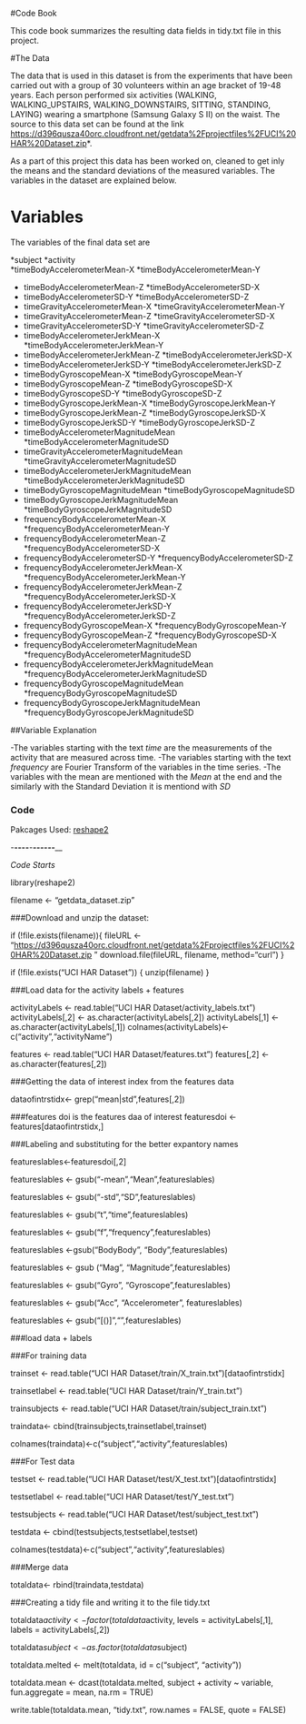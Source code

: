 #Code Book

This code book summarizes the resulting data fields in tidy.txt file in this project.


#The Data

The data that is used in this dataset is from the experiments that have been carried out with a group of 30 volunteers within an age bracket of 19-48 years. Each person performed six activities (WALKING, WALKING_UPSTAIRS, WALKING_DOWNSTAIRS, SITTING, STANDING, LAYING) wearing a smartphone (Samsung Galaxy S II) on the waist. The source to this data set can be found at the link https://d396qusza40orc.cloudfront.net/getdata%2Fprojectfiles%2FUCI%20HAR%20Dataset.zip*. 

As a part of this project this data has been worked on, cleaned to get inly the means and the standard deviations of the measured variables. The variables in the dataset are explained below.


# Variables

The variables of the final data set are 


*subject                                    *activity                                   
 *timeBodyAccelerometerMean-X                 *timeBodyAccelerometerMean-Y                
 * timeBodyAccelerometerMean-Z                 *timeBodyAccelerometerSD-X                  
 * timeBodyAccelerometerSD-Y                   *timeBodyAccelerometerSD-Z                  
 * timeGravityAccelerometerMean-X              *timeGravityAccelerometerMean-Y             
* timeGravityAccelerometerMean-Z              *timeGravityAccelerometerSD-X               
* timeGravityAccelerometerSD-Y                *timeGravityAccelerometerSD-Z               
* timeBodyAccelerometerJerkMean-X             *timeBodyAccelerometerJerkMean-Y            
* timeBodyAccelerometerJerkMean-Z             *timeBodyAccelerometerJerkSD-X              
* timeBodyAccelerometerJerkSD-Y               *timeBodyAccelerometerJerkSD-Z              
* timeBodyGyroscopeMean-X                     *timeBodyGyroscopeMean-Y                    
* timeBodyGyroscopeMean-Z                     *timeBodyGyroscopeSD-X                      
* timeBodyGyroscopeSD-Y                       *timeBodyGyroscopeSD-Z                      
* timeBodyGyroscopeJerkMean-X                 *timeBodyGyroscopeJerkMean-Y                
* timeBodyGyroscopeJerkMean-Z                 *timeBodyGyroscopeJerkSD-X                  
* timeBodyGyroscopeJerkSD-Y                   *timeBodyGyroscopeJerkSD-Z                  
* timeBodyAccelerometerMagnitudeMean          *timeBodyAccelerometerMagnitudeSD           
* timeGravityAccelerometerMagnitudeMean       *timeGravityAccelerometerMagnitudeSD        
* timeBodyAccelerometerJerkMagnitudeMean      *timeBodyAccelerometerJerkMagnitudeSD       
* timeBodyGyroscopeMagnitudeMean              *timeBodyGyroscopeMagnitudeSD               
* timeBodyGyroscopeJerkMagnitudeMean          *timeBodyGyroscopeJerkMagnitudeSD           
* frequencyBodyAccelerometerMean-X            *frequencyBodyAccelerometerMean-Y           
* frequencyBodyAccelerometerMean-Z            *frequencyBodyAccelerometerSD-X             
* frequencyBodyAccelerometerSD-Y              *frequencyBodyAccelerometerSD-Z             
* frequencyBodyAccelerometerJerkMean-X        *frequencyBodyAccelerometerJerkMean-Y       
* frequencyBodyAccelerometerJerkMean-Z        *frequencyBodyAccelerometerJerkSD-X         
* frequencyBodyAccelerometerJerkSD-Y          *frequencyBodyAccelerometerJerkSD-Z         
* frequencyBodyGyroscopeMean-X                *frequencyBodyGyroscopeMean-Y               
* frequencyBodyGyroscopeMean-Z                *frequencyBodyGyroscopeSD-X                 
* frequencyBodyAccelerometerMagnitudeMean     *frequencyBodyAccelerometerMagnitudeSD      
* frequencyBodyAccelerometerJerkMagnitudeMean *frequencyBodyAccelerometerJerkMagnitudeSD  
* frequencyBodyGyroscopeMagnitudeMean         *frequencyBodyGyroscopeMagnitudeSD          
* frequencyBodyGyroscopeJerkMagnitudeMean     *frequencyBodyGyroscopeJerkMagnitudeSD 

##Variable Explanation

-The variables starting with the  text *time* are the measurements of the activity that are measured across time.
-The variables starting with the text *frequency* are Fourier Transform of the variables in the time series. 
-The variables with the mean are mentioned with the *Mean* at the end and the similarly with the Standard Deviation it is mentiond with *SD*



### Code

Pakcages Used: [reshape2](https://cran.r-project.org/web/packages/reshape2/index.html)

_-___-____-______-________-_____-________-____________-__________--__________-________-_______________

*Code Starts*

library(reshape2)

filename <- “getdata_dataset.zip”

###Download and unzip the dataset:

if (!file.exists(filename)){ fileURL <- “https://d396qusza40orc.cloudfront.net/getdata%2Fprojectfiles%2FUCI%20HAR%20Dataset.zip ” download.file(fileURL, filename, method=“curl”) }

if (!file.exists(“UCI HAR Dataset”)) { unzip(filename) }

###Load data for the activity labels + features

activityLabels <- read.table(“UCI HAR Dataset/activity_labels.txt”) activityLabels[,2] <- as.character(activityLabels[,2]) activityLabels[,1] <- as.character(activityLabels[,1]) colnames(activityLabels)<- c(“activity”,“activityName”)

features <- read.table(“UCI HAR Dataset/features.txt”) features[,2] <- as.character(features[,2])

###Getting the data of interest index from the features data

dataofintrstidx<- grep(“mean|std”,features[,2])

###features doi is the features daa of interest
featuresdoi <- features[dataofintrstidx,]

###Labeling and substituting for the better expantory names

featureslables<-featuresdoi[,2]

featureslables <- gsub(“-mean”,“Mean”,featureslables)

featureslables <- gsub(“-std”,“SD”,featureslables)

featureslables <- gsub(“t”,“time”,featureslables)

featureslables <- gsub(“f”,“frequency”,featureslables)

featureslables <-gsub(“BodyBody”, “Body”,featureslables)

featureslables <- gsub (“Mag”, “Magnitude”,featureslables)

featureslables <- gsub(“Gyro”, “Gyroscope”,featureslables)

featureslables <- gsub(“Acc”, “Accelerometer”, featureslables)

featureslables <- gsub(“[()]”,“”,featureslables)

###load data + labels

###For training data

trainset <- read.table(“UCI HAR Dataset/train/X_train.txt”)[dataofintrstidx]

trainsetlabel <- read.table(“UCI HAR Dataset/train/Y_train.txt”)

trainsubjects <- read.table(“UCI HAR Dataset/train/subject_train.txt”)

traindata<- cbind(trainsubjects,trainsetlabel,trainset)

colnames(traindata)<-c(“subject”,“activity”,featureslables)

###For Test data

testset <- read.table(“UCI HAR Dataset/test/X_test.txt”)[dataofintrstidx]

testsetlabel <- read.table(“UCI HAR Dataset/test/Y_test.txt”)

testsubjects <- read.table(“UCI HAR Dataset/test/subject_test.txt”)

testdata <- cbind(testsubjects,testsetlabel,testset)

colnames(testdata)<-c(“subject”,“activity”,featureslables)

###Merge data

totaldata<- rbind(traindata,testdata)

###Creating a tidy file and writing it to the file tidy.txt

totaldata$activity <- factor(totaldata$activity, levels = activityLabels[,1], labels = activityLabels[,2])

totaldata$subject <- as.factor(totaldata$subject)

totaldata.melted <- melt(totaldata, id = c(“subject”, “activity”))

totaldata.mean <- dcast(totaldata.melted, subject + activity ~ variable, fun.aggregate = mean, na.rm = TRUE)

write.table(totaldata.mean, “tidy.txt”, row.names = FALSE, quote = FALSE)